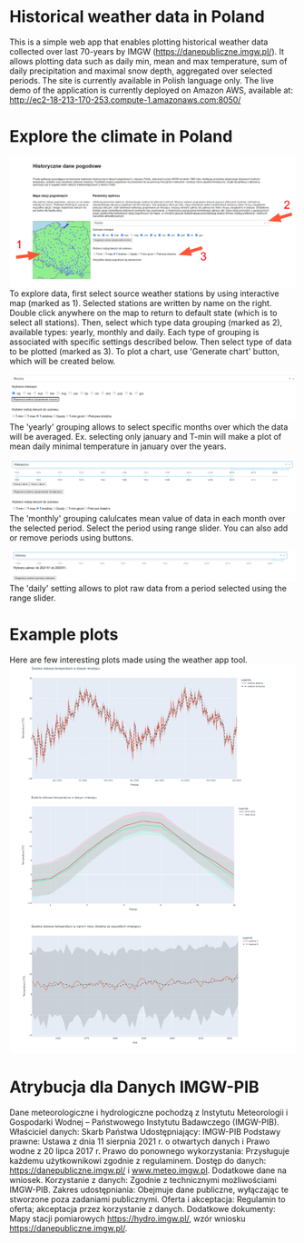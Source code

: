 # Historical weather data in Poland
This is a simple web app that enables plotting historical weather data collected over last 70-years by IMGW (https://danepubliczne.imgw.pl/). It allows plotting data such as daily min, mean and max temperature, sum of daily precipitation and maximal snow depth, aggregated over selected periods. The site is currently available in Polish language only.
The live demo of the application is currently deployed on Amazon AWS, available at: http://ec2-18-213-170-253.compute-1.amazonaws.com:8050/

# Explore the climate in Poland
![app image](desc/desc_img01.png)
To explore data, first select source weather stations by using interactive map (marked as 1). Selected stations are written by name on the right. Double click anywhere on the map to return to default state (which is to select all stations). Then, select which type data grouping (marked as 2), available types: yearly, monthly and daily. Each type of grouping is associated with specific settings described below. Then select type of data to be plotted (marked as 3). To plot a chart, use 'Generate chart' button, which will be created below.

![app image](desc/desc_img-yearly.png)
The 'yearly' grouping allows to select specific months over which the data will be averaged. Ex. selecting only january and T-min will make a plot of mean daily minimal temperature in january over the years.

![app image](desc/desc_img-monthly.png)
The 'monthly' grouping calulcates mean value of data in each month over the selected period. Select the period using range slider. You can also add or remove periods using buttons.

![app image](desc/desc_img-daily.png)
The 'daily' setting allows to plot raw data from a period selected using the range slider.

# Example plots
Here are few interesting plots made using the weather app tool.
![app image](desc/desc_img-charts.jpg)

# Atrybucja dla Danych IMGW-PIB
Dane meteorologiczne i hydrologiczne pochodzą z Instytutu Meteorologii i Gospodarki Wodnej – Państwowego Instytutu Badawczego (IMGW-PIB).
Właściciel danych: Skarb Państwa
Udostępniający: IMGW-PIB
Podstawy prawne: Ustawa z dnia 11 sierpnia 2021 r. o otwartych danych i Prawo wodne z 20 lipca 2017 r.
Prawo do ponownego wykorzystania: Przysługuje każdemu użytkownikowi zgodnie z regulaminem.
Dostęp do danych: https://danepubliczne.imgw.pl/ i www.meteo.imgw.pl. Dodatkowe dane na wniosek.
Korzystanie z danych: Zgodnie z technicznymi możliwościami IMGW-PIB.
Zakres udostępniania: Obejmuje dane publiczne, wyłączając te stworzone poza zadaniami publicznymi.
Oferta i akceptacja: Regulamin to oferta; akceptacja przez korzystanie z danych.
Dodatkowe dokumenty: Mapy stacji pomiarowych https://hydro.imgw.pl/, wzór wniosku https://danepubliczne.imgw.pl/.